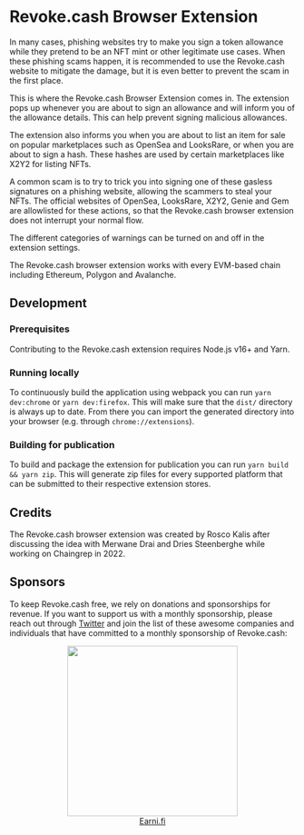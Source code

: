 # Revoke.cash Browser Extension

In many cases, phishing websites try to make you sign a token allowance while they pretend to be an NFT mint or other legitimate use cases. When these phishing scams happen, it is recommended to use the Revoke.cash website to mitigate the damage, but it is even better to prevent the scam in the first place.

This is where the Revoke.cash Browser Extension comes in. The extension pops up whenever you are about to sign an allowance and will inform you of the allowance details. This can help prevent signing malicious allowances.

The extension also informs you when you are about to list an item for sale on popular marketplaces such as OpenSea and LooksRare, or when you are about to sign a hash. These hashes are used by certain marketplaces like X2Y2 for listing NFTs.

A common scam is to try to trick you into signing one of these gasless signatures on a phishing website, allowing the scammers to steal your NFTs. The official websites of OpenSea, LooksRare, X2Y2, Genie and Gem are allowlisted for these actions, so that the Revoke.cash browser extension does not interrupt your normal flow.

The different categories of warnings can be turned on and off in the extension settings.

The Revoke.cash browser extension works with every EVM-based chain including Ethereum, Polygon and Avalanche.

## Development

### Prerequisites

Contributing to the Revoke.cash extension requires Node.js v16+ and Yarn.

### Running locally

To continuously build the application using webpack you can run `yarn dev:chrome` or `yarn dev:firefox`. This will make sure that the `dist/` directory is always up to date. From there you can import the generated directory into your browser (e.g. through `chrome://extensions`).

### Building for publication

To build and package the extension for publication you can run `yarn build && yarn zip`. This will generate zip files for every supported platform that can be submitted to their respective extension stores.

## Credits

The Revoke.cash browser extension was created by Rosco Kalis after discussing the idea with Merwane Drai and Dries Steenberghe while working on Chaingrep in 2022.

## Sponsors

To keep Revoke.cash free, we rely on donations and sponsorships for revenue. If you want to support us with a monthly sponsorship, please reach out through [Twitter](https://twitter.com/RevokeCash) and join the list of these awesome companies and individuals that have committed to a monthly sponsorship of Revoke.cash:

<p align="center">
  <a href="https://earni.fi">
    <img width="300" src="https://github.com/RevokeCash/revoke.cash/blob/master/public/assets/images/vendor/earnifi.png">
    <br />
    Earni.fi
  </a>
</p>
